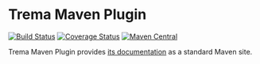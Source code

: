 Trema Maven Plugin
==================

[![Build Status](https://travis-ci.org/netceteragroup/trema-maven.svg?branch=master)](https://travis-ci.org/netceteragroup/trema-maven)
[![Coverage Status](https://coveralls.io/repos/netceteragroup/trema-maven/badge.png)](https://coveralls.io/r/netceteragroup/trema-maven)
[![Maven Central](https://maven-badges.herokuapp.com/maven-central/com.netcetera.trema/trema-maven-plugin/badge.svg)](https://maven-badges.herokuapp.com/maven-central/com.netcetera.trema/trema-maven-plugin/)

Trema Maven Plugin provides [its documentation](http://netceteragroup.github.io/trema-maven/) as a standard Maven site.
